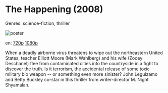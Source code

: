 # The Happening (2008)

Genres: science-fiction, thriller

![poster](http://image.tmdb.org/t/p/w500/v1Cw6WaCjNqInpAzUwbXB4LGgoX.jpg)

en:
  [720p](magnet:?xt=urn:btih:5E2D715DD7029605E6FD0F0963CDFA8D123EC1C3&tr=udp://glotorrents.pw:6969/announce&tr=udp://tracker.opentrackr.org:1337/announce&tr=udp://torrent.gresille.org:80/announce&tr=udp://tracker.openbittorrent.com:80&tr=udp://tracker.coppersurfer.tk:6969&tr=udp://tracker.leechers-paradise.org:6969&tr=udp://p4p.arenabg.ch:1337&tr=udp://tracker.internetwarriors.net:1337)
  [1080p](magnet:?xt=urn:btih:5F733342609160DE82E6B393571DD34E86951C3B&tr=udp://glotorrents.pw:6969/announce&tr=udp://tracker.opentrackr.org:1337/announce&tr=udp://torrent.gresille.org:80/announce&tr=udp://tracker.openbittorrent.com:80&tr=udp://tracker.coppersurfer.tk:6969&tr=udp://tracker.leechers-paradise.org:6969&tr=udp://p4p.arenabg.ch:1337&tr=udp://tracker.internetwarriors.net:1337)
  


When a deadly airborne virus threatens to wipe out the northeastern United States, teacher Elliott Moore (Mark Wahlberg) and his wife (Zooey Deschanel) flee from contaminated cities into the countryside in a fight to discover the truth. Is it terrorism, the accidental release of some toxic military bio weapon -- or something even more sinister? John Leguizamo and Betty Buckley co-star in this thriller from writer-director M. Night Shyamalan.